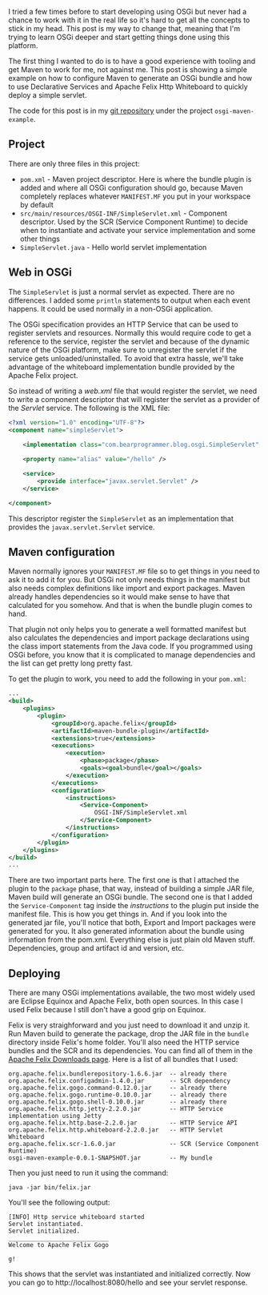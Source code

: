 I tried a few times before to start developing using OSGi but never had a chance to work with it in the real life so it's hard to get all the concepts to stick in my head. This post is my way to change that, meaning that I'm trying to learn OSGi deeper and start getting things done using this platform.

The first thing I wanted to do is to have a good experience with tooling and get Maven to work for me, not against me. This post is showing a simple example on how to configure Maven to generate an OSGi bundle and how to use Declarative Services and Apache Felix Http Whiteboard to quickly deploy a simple servlet.

The code for this post is in my [git repository](https://github.com/visola/bearprogrammer-examples) under the project `osgi-maven-example`.

<!-- more -->

## Project

There are only three files in this project:

- `pom.xml` - Maven project descriptor. Here is where the bundle plugin is added and where all OSGi configuration should go, because Maven completely replaces whatever `MANIFEST.MF` you put in your workspace by default
- `src/main/resources/OSGI-INF/SimpleServlet.xml` - Component descriptor. Used by the SCR (Service Component Runtime) to decide when to instantiate and activate your service implementation and some other things
- `SimpleServlet.java` - Hello world servlet implementation

## Web in OSGi

The `SimpleServlet` is just a normal servlet as expected. There are no differences. I added some `println` statements to output when each event happens. It could be used normally in a non-OSGi application.

The OSGi specification provides an HTTP Service that can be used to register servlets and resources. Normally this would require code to get a reference to the service, register the servlet and because of the dynamic nature of the OSGi platform, make sure to unregister the servlet if the service gets unloaded/uninstalled. To avoid that extra hassle, we'll take advantage of the whiteboard implementation bundle provided by the Apache Felix project.

So instead of writing a *web.xml* file that would register the servlet, we need to write a component descriptor that will register the servlet as a provider of the *Servlet* service. The following is the XML file:

```xml
<?xml version="1.0" encoding="UTF-8"?>
<component name="simpleServlet">
		
	<implementation class="com.bearprogrammer.blog.osgi.SimpleServlet"  />

	<property name="alias" value="/hello" />

	<service>
		<provide interface="javax.servlet.Servlet" />
	</service>

</component>
```

This descriptor register the `SimpleServlet` as an implementation that provides the `javax.servlet.Servlet` service.

## Maven configuration

Maven normally ignores your `MANIFEST.MF` file so to get things in you need to ask it to add it for you. But OSGi not only needs things in the manifest but also needs complex definitions like import and export packages. Maven already handles dependencies so it would make sense to have that calculated for you somehow. And that is when the bundle plugin comes to hand.

That plugin not only helps you to generate a well formatted manifest but also calculates the dependencies and import package declarations using the class import statements from the Java code. If you programmed using OSGi before, you know that it is complicated to manage dependencies and the list can get pretty long pretty fast.

To get the plugin to work, you need to add the following in your `pom.xml`:

```xml
...
<build>
	<plugins>
		<plugin>
			<groupId>org.apache.felix</groupId>
			<artifactId>maven-bundle-plugin</artifactId>
			<extensions>true</extensions>
			<executions>
				<execution>
					<phase>package</phase>
					<goals><goal>bundle</goal></goals>
				</execution>
			</executions>
			<configuration>
				<instructions>
					<Service-Component>
						OSGI-INF/SimpleServlet.xml
					</Service-Component>
				</instructions>
			</configuration>
		</plugin>
	</plugins>
</build>
...
```

There are two important parts here. The first one is that I attached the plugin to the `package` phase, that way, instead of building a simple JAR file, Maven build will generate an OSGi bundle. The second one is that I added the `Service-Component` tag inside the *instructions* to the plugin put inside the manifest file. This is how you get things in. And if you look into the generated jar file, you'll notice that both, Export and Import packages were generated for you. It also generated information about the bundle using information from the pom.xml. Everything else is just plain old Maven stuff. Dependencies, group and artifact id and version, etc.

## Deploying

There are many OSGi implementations available, the two most widely used are Eclipse Equinox and Apache Felix, both open sources. In this case I used Felix because I still don't have a good grip on Equinox.

Felix is very straighforward and you just need to download it and unzip it. Run Maven build to generate the package,  drop the JAR file in the `bundle` directory inside Felix's home folder. You'll also need the HTTP service bundles and the SCR and its dependencies. You can find all of them in the [Apache Felix Downloads page](http://felix.apache.org/site/downloads.cgi). Here is a list of all bundles that I used:

```
org.apache.felix.bundlerepository-1.6.6.jar  -- already there
org.apache.felix.configadmin-1.4.0.jar       -- SCR dependency
org.apache.felix.gogo.command-0.12.0.jar     -- already there
org.apache.felix.gogo.runtime-0.10.0.jar     -- already there
org.apache.felix.gogo.shell-0.10.0.jar       -- already there
org.apache.felix.http.jetty-2.2.0.jar        -- HTTP Service implementation using Jetty
org.apache.felix.http.base-2.2.0.jar         -- HTTP Service API
org.apache.felix.http.whiteboard-2.2.0.jar   -- HTTP Servlet Whiteboard
org.apache.felix.scr-1.6.0.jar               -- SCR (Service Component Runtime)
osgi-maven-example-0.0.1-SNAPSHOT.jar        -- My bundle
```

Then you just need to run it using the command:

```shell
java -jar bin/felix.jar
```

You'll see the following output:

```
[INFO] Http service whiteboard started
Servlet instantiated.
Servlet initialized.
____________________________
Welcome to Apache Felix Gogo

g!
```

This shows that the servlet was instantiated and initialized correctly. Now you can go to http://localhost:8080/hello and see your servlet response.
